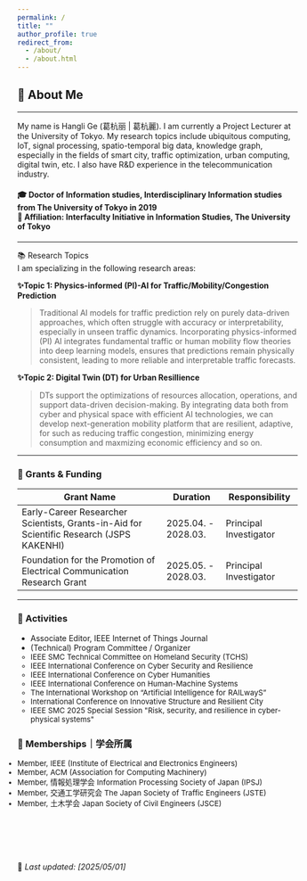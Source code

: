 ```yaml
---
permalink: /
title: ""
author_profile: true
redirect_from: 
  - /about/
  - /about.html
---
```


## 👤 About Me
---
My name is  Hangli Ge (葛杭丽 | 葛杭麗). I am currently a Project Lecturer at the University of Tokyo. My research topics include ubiquitous computing, IoT, signal processing, spatio-temporal big data, knowledge graph, especially in the fields of smart city, traffic optimization, urban computing, digital twin, etc. I also have R&D experience in the telecommunication industry.
#### 🎓 Doctor of Information studies, Interdisciplinary Information studies from The University of Tokyo in 2019<br> 📍 Affiliation: Interfaculty Initiative in Information Studies, The University of Tokyo 

---

📚 Research Topics
<br>I am specializing in the following research areas:
 
**✨Topic 1: Physics-informed (PI)-AI for Traffic/Mobility/Congestion Prediction**
> Traditional AI models for traffic prediction rely on purely data-driven approaches, which often struggle with accuracy or interpretability, especially in unseen traffic dynamics. Incorporating physics-informed (PI) AI integrates fundamental traffic or human mobility flow theories into deep learning models, ensures that predictions remain physically consistent, leading to more reliable and interpretable traffic forecasts.

**✨Topic 2: Digital Twin (DT) for Urban Resillience**
> DTs support the optimizations of resources allocation, operations, and support data-driven decision-making. By integrating data both from cyber and physical space with efficient AI technologies, we can develop next-generation mobility platform that are resilient, adaptive, for such as reducing traffic congestion, minimizing energy consumption and maxmizing economic efficiency and so on.

<!-- **✨Topic 2: Quantum Computing for Optimization Problems**
> Optimization is widely applied in machine learning, control systems and operations research. Classical approaches including gradient descent and evolutionary algorithms, are commonly used, while modern methods increasly integrate deep learning. However, optimization problems face computational challenges, particularly in large-scale graph structure and high-dimensional data, as many of them are NP-hard. Quantum computing is expected to revolutionize the fields that rely on complex optimization problem-solving, enabling faster and more accurate solutions in real-world applications.
As quantum hardware continues to advance, these quantum-based solutions are expected to play an increasingly critical role in solving these optimization problem.

 !-->

<!--### 🏆 Awards & Achievements
- **Specially Selected Paper** – 2024, Journal of Information Processing
- **GCL Scholarship** – 2015~2018, Social ICT Global Creative Leader Program, The University of Tokyo
- **Docomo Scholarship** – 2013~2015, NPO Mobile Communication Fund,Japan
---
!-->

---

### 🔹 Grants & Funding

| Grant Name | Duration | Responsibility|
|------------|-------------|-------------|
| Early-Career Researcher Scientists, Grants-in-Aid for Scientific Research (JSPS KAKENHI)|  2025.04. - 2028.03. |Principal Investigator|
| Foundation for the Promotion of Electrical Communication Research Grant |  2025.05. - 2028.03. |Principal Investigator|


<!--| The Shinohara Foundation Research Grant |  2025.04. - 2026.03. |Co-Investigator|!-->

---

### 🧭 Activities
- Associate Editor, IEEE Internet of Things Journal
- (Technical) Program Committee / Organizer
  <ul style="margin:0; padding:0;font-size: 10pt;">
  <li>IEEE SMC Technical Committee on Homeland Security (TCHS)</li>
  <li>IEEE International Conference on Cyber Security and Resilience</li>
  <li>IEEE International Conference on Cyber Humanities</li>
  <li>IEEE International Conference on Human-Machine Systems</li>
  <li>The International Workshop on “Artificial Intelligence for RAILwayS”</li>
  <li>International Conference on Innovative Structure and Resilient City</li>
  <li>IEEE SMC 2025 Special Session "Risk, security, and resilience in cyber-physical systems"</li></ul>
  
### 🪪 Memberships｜学会所属
 <ul style="margin:0; padding:0;font-size: 10pt;">
    <li>Member, IEEE (Institute of Electrical and Electronics Engineers) </li> 
    <li>Member, ACM (Association for Computing Machinery)</li>
    <li>Member, 情報処理学会 Information Processing Society of Japan (IPSJ)</li>
    <li>Member, 交通工学研究会 The Japan Society of Traffic Engineers (JSTE)</li>
    <li>Member, 土木学会 Japan Society of Civil Engineers (JSCE)</li>
</ul>

<br><br><br><br>

  

🚀 _Last updated: [2025/05/01]_  



